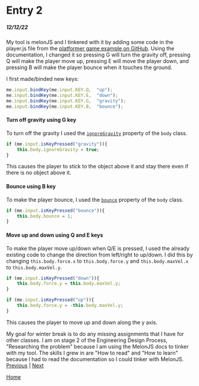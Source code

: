 # Entry 2
##### 12/12/22

My tool is melonJS and I tinkered with it by adding some code in the player.js file from the [platformer game example on GitHub](https://github.com/melonjs/examples/tree/master/platformer). Using the documentation, I changed it so pressing G will turn the gravity off, pressing Q will make the player move up, pressing E will move the player down, and pressing B will make the player bounce when it touches the ground.

I first made/binded new keys:
```js
me.input.bindKey(me.input.KEY.Q,  "up");
me.input.bindKey(me.input.KEY.E,  "down");
me.input.bindKey(me.input.KEY.G,  "gravity");
me.input.bindKey(me.input.KEY.B,  "bounce");
```

#### Turn off gravity using G key
To turn off the gravity I used the [`ignoreGravity`](https://melonjs.github.io/melonJS/docs/melonjs/Body.html#ignoreGravity) property of the `body` class.
```js
if (me.input.isKeyPressed("gravity")){
    this.body.ignoreGravity = true;
}
```
This causes the player to stick to the object above it and stay there even if there is no object above it.

#### Bounce using B key
To make the player bounce, I used the [`bounce`](https://melonjs.github.io/melonJS/docs/melonjs/Body.html#bounce) property of the `body` class.
```js
if (me.input.isKeyPressed("bounce")){
    this.body.bounce = 1;
}
```

#### Move up and down using Q and E keys
To make the player move up/down when Q/E is pressed, I used the already existing code to change the direction from left/right to up/down. I did this by changing `this.body.force.x` to `this.body.force.y` and `this.body.maxVel.x` to `this.body.maxVel.y`.
```js
if (me.input.isKeyPressed("down")){
    this.body.force.y = this.body.maxVel.y;
}

if (me.input.isKeyPressed("up")){
    this.body.force.y = -this.body.maxVel.y;
}
```
This causes the player to move up and down along the y axis.

My goal for winter break is to do any missing assignments that I have for other classes.
I am on stage 2 of the Engineering Design Process, "Researching the problem" because I am using the MelonJS docs to tinker with my tool.
The skills I grew in are "How to read" and "How to learn" because I had to read the documentation so I could tinker with MelonJS.
[Previous](entry01.md) | [Next](entry03.md)

[Home](../README.md)